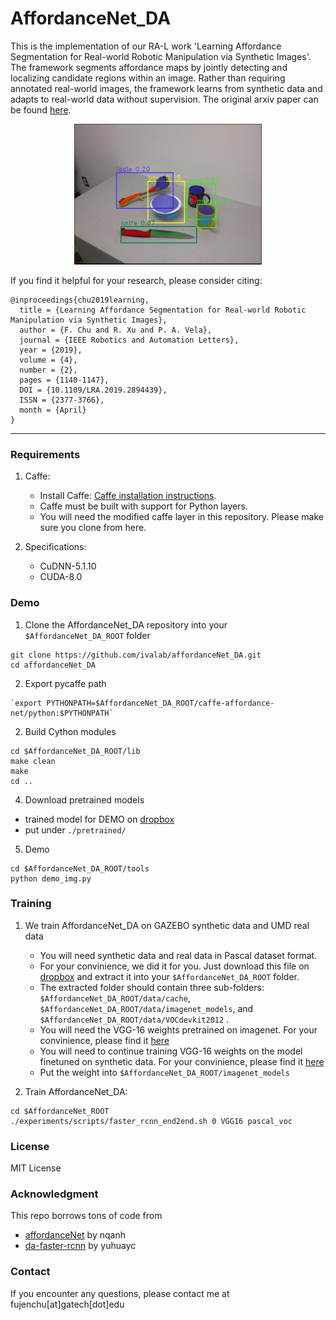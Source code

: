 # AffordanceNet_DA

This is the implementation of our RA-L work 'Learning Affordance Segmentation for Real-world Robotic Manipulation via Synthetic Images'. The framework segments affordance maps by jointly detecting and localizing candidate regions within an image. Rather than requiring annotated real-world images, the framework learns
from synthetic data and adapts to real-world data without supervision. The original arxiv paper can be found [here](https://ieeexplore.ieee.org/abstract/document/8620534).

<p align="center">
<img src="https://github.com/ivalab/affordanceNet_DA/blob/damask/fig/overlap_fewdigit.png" alt="drawing" width="300"/>
</p>

If you find it helpful for your research, please consider citing:

    @inproceedings{chu2019learning,
      title = {Learning Affordance Segmentation for Real-world Robotic Manipulation via Synthetic Images},
      author = {F. Chu and R. Xu and P. A. Vela},
      journal = {IEEE Robotics and Automation Letters},
      year = {2019},
      volume = {4},
      number = {2},
      pages = {1140-1147},
      DOI = {10.1109/LRA.2019.2894439},
      ISSN = {2377-3766},
      month = {April}
    }

------------------------------------

### Requirements

1. Caffe:
	- Install Caffe: [Caffe installation instructions](http://caffe.berkeleyvision.org/installation.html).
	- Caffe must be built with support for Python layers.
	- You will need the modified caffe layer in this repository. Please make sure you clone from here.

2. Specifications:
	- CuDNN-5.1.10
	- CUDA-8.0

### Demo

1. Clone the AffordanceNet_DA repository into your `$AffordanceNet_DA_ROOT` folder
```
git clone https://github.com/ivalab/affordanceNet_DA.git
cd affordanceNet_DA
```

2. Export pycaffe path
```
`export PYTHONPATH=$AffordanceNet_DA_ROOT/caffe-affordance-net/python:$PYTHONPATH`
```

2. Build Cython modules
```
cd $AffordanceNet_DA_ROOT/lib
make clean
make
cd ..
```

4. Download pretrained models
- trained model for DEMO on [dropbox](https://www.dropbox.com/s/u28kllclmv8rb6f/vgg16_faster_rcnn_iter_70000.caffemodel?dl=0) 
- put under `./pretrained/`

5. Demo
```
cd $AffordanceNet_DA_ROOT/tools
python demo_img.py

```

### Training
1. We train AffordanceNet_DA on GAZEBO synthetic data and UMD real data
	- You will need synthetic data and real data in Pascal dataset format. 
	- For your convinience, we did it for you. Just download this file on [dropbox](https://www.dropbox.com/s/52yo1hibsodspmx/data.tar.gz?dl=0) and extract it into your `$AffordanceNet_DA_ROOT` folder.
	- The extracted folder should contain three sub-folders: `$AffordanceNet_DA_ROOT/data/cache`, `$AffordanceNet_DA_ROOT/data/imagenet_models`, and `$AffordanceNet_DA_ROOT/data/VOCdevkit2012` .
	- You will need the VGG-16 weights pretrained on imagenet. For your convinience, please find it [here](https://www.dropbox.com/s/i4kv0vgn078d1jb/VGG16.v2.caffemodel?dl=0)
	- You will need to continue training VGG-16 weights on the model finetuned on synthetic data. For your convinience, please find it [here](https://www.dropbox.com/s/2cckpiwzig64wuk/vgg16_faster_rcnn_iter_208000.caffemodel?dl=0)
	- Put the weight into `$AffordanceNet_DA_ROOT/imagenet_models`

2. Train AffordanceNet_DA:
```
cd $AffordanceNet_ROOT
./experiments/scripts/faster_rcnn_end2end.sh 0 VGG16 pascal_voc
```

### License
MIT License

### Acknowledgment
This repo borrows tons of code from
- [affordanceNet](https://github.com/nqanh/affordance-net) by nqanh
- [da-faster-rcnn](https://github.com/yuhuayc/da-faster-rcnn) by yuhuayc


### Contact
If you encounter any questions, please contact me at fujenchu[at]gatech[dot]edu


